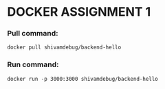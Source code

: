 # DOCKER ASSIGNMENT 1

### Pull command:
`docker pull shivamdebug/backend-hello`

### Run command:
`docker run -p 3000:3000 shivamdebug/backend-hello`